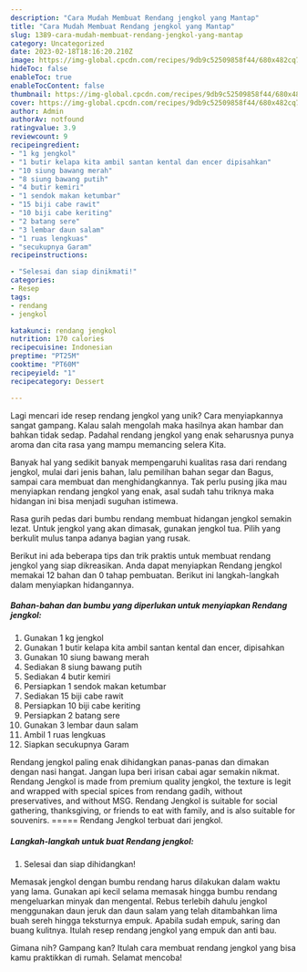 ```yaml
---
description: "Cara Mudah Membuat Rendang jengkol yang Mantap"
title: "Cara Mudah Membuat Rendang jengkol yang Mantap"
slug: 1389-cara-mudah-membuat-rendang-jengkol-yang-mantap
category: Uncategorized
date: 2023-02-18T18:16:20.210Z
image: https://img-global.cpcdn.com/recipes/9db9c52509858f44/680x482cq70/rendang-jengkol-foto-resep-utama.jpg
hideToc: false
enableToc: true
enableTocContent: false
thumbnail: https://img-global.cpcdn.com/recipes/9db9c52509858f44/680x482cq70/rendang-jengkol-foto-resep-utama.jpg
cover: https://img-global.cpcdn.com/recipes/9db9c52509858f44/680x482cq70/rendang-jengkol-foto-resep-utama.jpg
author: Admin
authorAv: notfound
ratingvalue: 3.9
reviewcount: 9
recipeingredient:
- "1 kg jengkol"
- "1 butir kelapa kita ambil santan kental dan encer dipisahkan"
- "10 siung bawang merah"
- "8 siung bawang putih"
- "4 butir kemiri"
- "1 sendok makan ketumbar"
- "15 biji cabe rawit"
- "10 biji cabe keriting"
- "2 batang sere"
- "3 lembar daun salam"
- "1 ruas lengkuas"
- "secukupnya Garam"
recipeinstructions:

- "Selesai dan siap dinikmati!"
categories:
- Resep
tags:
- rendang
- jengkol

katakunci: rendang jengkol 
nutrition: 170 calories
recipecuisine: Indonesian
preptime: "PT25M"
cooktime: "PT60M"
recipeyield: "1"
recipecategory: Dessert

---
```





Lagi mencari ide resep rendang jengkol yang unik? Cara menyiapkannya sangat gampang. Kalau salah mengolah maka hasilnya akan hambar dan bahkan tidak sedap. Padahal rendang jengkol yang enak seharusnya punya aroma dan cita rasa yang mampu memancing selera Kita.





Banyak hal yang sedikit banyak mempengaruhi kualitas rasa dari rendang jengkol, mulai dari jenis bahan, lalu pemilihan bahan segar dan Bagus, sampai cara membuat dan menghidangkannya. Tak perlu pusing jika mau menyiapkan rendang jengkol yang enak,      asal sudah tahu triknya maka hidangan ini bisa menjadi suguhan istimewa.














Rasa gurih pedas dari bumbu rendang membuat hidangan jengkol semakin lezat. Untuk jengkol yang akan dimasak, gunakan jengkol tua. Pilih yang berkulit mulus tanpa adanya bagian yang rusak.






Berikut ini ada beberapa tips dan trik praktis untuk membuat rendang jengkol yang siap dikreasikan. Anda dapat menyiapkan Rendang jengkol memakai 12 bahan dan 0 tahap pembuatan. Berikut ini langkah-langkah dalam menyiapkan hidangannya.

<!--inarticleads1-->

##### Bahan-bahan dan bumbu yang diperlukan untuk menyiapkan Rendang jengkol:

1. Gunakan 1 kg jengkol
1. Gunakan 1 butir kelapa kita ambil santan kental dan encer, dipisahkan
1. Gunakan 10 siung bawang merah
1. Sediakan 8 siung bawang putih
1. Sediakan 4 butir kemiri
1. Persiapkan 1 sendok makan ketumbar
1. Sediakan 15 biji cabe rawit
1. Persiapkan 10 biji cabe keriting
1. Persiapkan 2 batang sere
1. Gunakan 3 lembar daun salam
1. Ambil 1 ruas lengkuas
1. Siapkan secukupnya Garam


Rendang jengkol paling enak dihidangkan panas-panas dan dimakan dengan nasi hangat. Jangan lupa beri irisan cabai agar semakin nikmat. Rendang Jengkol is made from premium quality jengkol, the texture is legit and wrapped with special spices from rendang gadih, without preservatives, and without MSG. Rendang Jengkol is suitable for social gathering, thanksgiving, or friends to eat with family, and is also suitable for souvenirs. ===== Rendang Jengkol terbuat dari jengkol. 

<!--inarticleads2-->

##### Langkah-langkah untuk buat Rendang jengkol:


1. Selesai dan siap dihidangkan!

Memasak jengkol dengan bumbu rendang harus dilakukan dalam waktu yang lama. Gunakan api kecil selama memasak hingga bumbu rendang mengeluarkan minyak dan mengental. Rebus terlebih dahulu jengkol menggunakan daun jeruk dan daun salam yang telah ditambahkan lima buah sereh hingga teksturnya empuk. Apabila sudah empuk, saring dan buang kulitnya. Itulah resep rendang jengkol yang empuk dan anti bau. 

Gimana nih? Gampang kan? Itulah cara membuat rendang jengkol yang bisa kamu praktikkan di rumah. Selamat mencoba!
